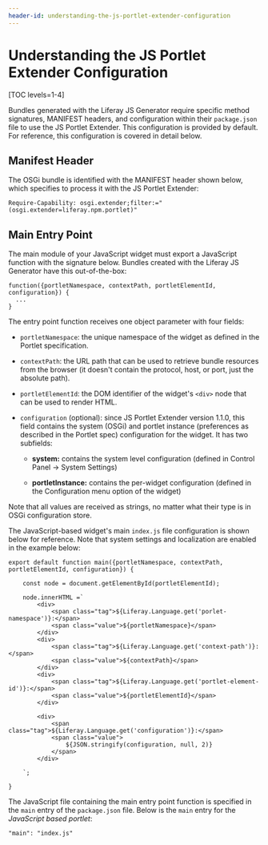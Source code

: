 ```yaml
---
header-id: understanding-the-js-portlet-extender-configuration
---
```


# Understanding the JS Portlet Extender Configuration

[TOC levels=1-4]

Bundles generated with the Liferay JS Generator require specific method 
signatures, MANIFEST headers, and configuration within their `package.json` 
file to use the JS Portlet Extender. This configuration is provided by default. 
For reference, this configuration is covered in detail below.

## Manifest Header

The OSGi bundle is identified with the MANIFEST header shown below, which 
specifies to process it with the JS Portlet Extender:

    Require-Capability: osgi.extender;filter:="(osgi.extender=liferay.npm.portlet)"

## Main Entry Point

The main module of your JavaScript widget must export a JavaScript function 
with the signature below. Bundles created with the Liferay JS Generator have 
this out-of-the-box:

    function({portletNamespace, contextPath, portletElementId, configuration}) {
      ...
    }


The entry point function receives one object parameter with four fields:

- `portletNamespace`: the unique namespace of the widget as defined in 
the Portlet specification. 
- `contextPath`: the URL path that can be used to retrieve bundle 
resources from the browser (it doesn't contain the protocol, host, or port, 
just the absolute path). 
- `portletElementId`: the DOM identifier of the widget's `<div>` node 
that can be used to render HTML. 
- `configuration` (optional): since JS Portlet Extender version 1.1.0, this 
field contains the system (OSGi) and portlet instance (preferences as described 
in the Portlet spec) configuration for the widget. It has two subfields: 

  - **system:** contains the system level configuration (defined in Control 
    Panel &rarr; System Settings)
    
  - **portletInstance:** contains the per-widget configuration (defined in the 
    Configuration menu option of the widget)

Note that all values are received as strings, no matter what their type is in 
OSGi configuration store. 

The JavaScript-based widget's main `index.js` file configuration is shown 
below for reference. Note that system settings and localization are enabled in 
the example below:

    export default function main({portletNamespace, contextPath, portletElementId, configuration}) {
        
        const node = document.getElementById(portletElementId);

        node.innerHTML =`
            <div>
                <span class="tag">${Liferay.Language.get('porlet-namespace')}:</span>
                <span class="value">${portletNamespace}</span>
            </div>
            <div>
                <span class="tag">${Liferay.Language.get('context-path')}:</span>
                <span class="value">${contextPath}</span>
            </div>
            <div>
                <span class="tag">${Liferay.Language.get('portlet-element-id')}:</span>
                <span class="value">${portletElementId}</span>
            </div>
            
            <div>
                <span class="tag">${Liferay.Language.get('configuration')}:</span>
                <span class="value">
                    ${JSON.stringify(configuration, null, 2)}
                </span>
            </div>
            
        `;
        
    }

The JavaScript file containing the main entry point function is specified in the 
`main` entry of the `package.json` file. Below is the `main` entry for the 
*JavaScript based portlet*:

    "main": "index.js"
